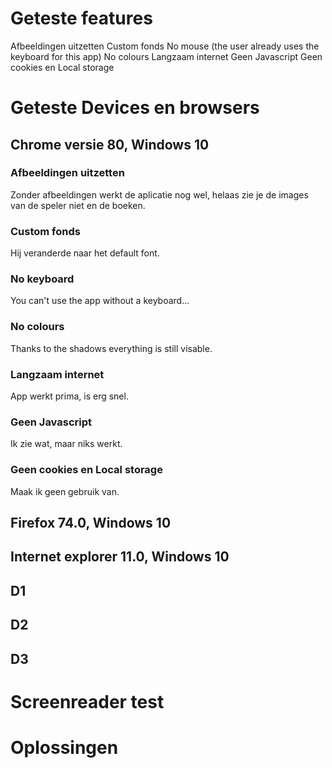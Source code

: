 # Geteste features
Afbeeldingen uitzetten
Custom fonds
No mouse (the user already uses the keyboard for this app)
No colours
Langzaam internet
Geen Javascript
Geen cookies en Local storage

# Geteste Devices en browsers
## Chrome versie 80, Windows 10
### Afbeeldingen uitzetten
Zonder afbeeldingen werkt de aplicatie nog wel, helaas zie je de images van de speler niet en de boeken.  

### Custom fonds
Hij veranderde naar het default font.

### No keyboard
You can't use the app without a keyboard...

### No colours
Thanks to the shadows everything is still visable.

### Langzaam internet
App werkt prima, is erg snel.

### Geen Javascript
Ik zie wat, maar niks werkt.

### Geen cookies en Local storage
Maak ik geen gebruik van.

## Firefox 74.0, Windows 10
## Internet explorer 11.0, Windows 10
 
## D1
## D2
## D3


# Screenreader test


# Oplossingen

